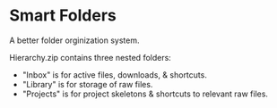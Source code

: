 # Smart Folders

A better folder orginization system.

Hierarchy.zip contains three nested folders:
- "Inbox" is for active files, downloads, & shortcuts.
- "Library" is for storage of raw files.
- "Projects" is for project skeletons & shortcuts to relevant raw files.
